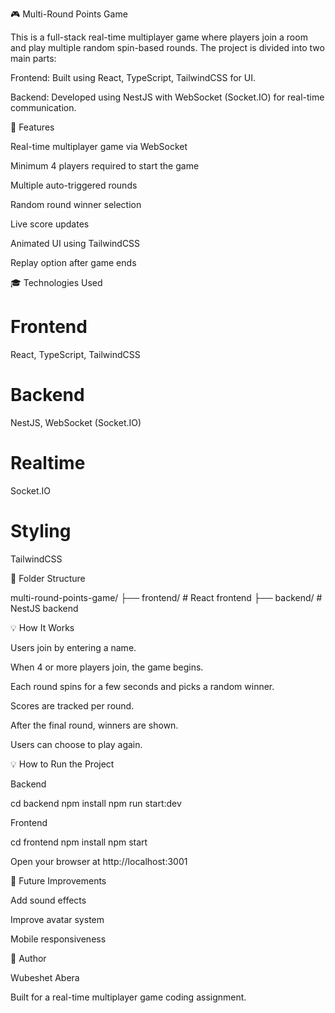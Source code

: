 🎮 Multi-Round Points Game

This is a full-stack real-time multiplayer game where players join a room and play multiple random spin-based rounds. The project is divided into two main parts:

Frontend: Built using React, TypeScript, TailwindCSS for UI.

Backend: Developed using NestJS with WebSocket (Socket.IO) for real-time communication.

🚀 Features

Real-time multiplayer game via WebSocket

Minimum 4 players required to start the game

Multiple auto-triggered rounds

Random round winner selection

Live score updates

Animated UI using TailwindCSS

Replay option after game ends

🎓 Technologies Used


# Frontend

React, TypeScript, TailwindCSS

# Backend

NestJS, WebSocket (Socket.IO)

# Realtime

Socket.IO

# Styling

TailwindCSS

📂 Folder Structure

multi-round-points-game/
├── frontend/   # React frontend
├── backend/    # NestJS backend

💡 How It Works

Users join by entering a name.

When 4 or more players join, the game begins.

Each round spins for a few seconds and picks a random winner.

Scores are tracked per round.

After the final round, winners are shown.

Users can choose to play again.

💡 How to Run the Project

Backend

cd backend
npm install
npm run start:dev

Frontend

cd frontend
npm install
npm start

Open your browser at http://localhost:3001

🚨 Future Improvements

Add sound effects

Improve avatar system

Mobile responsiveness


👤 Author

Wubeshet Abera

Built for a real-time multiplayer game coding assignment.